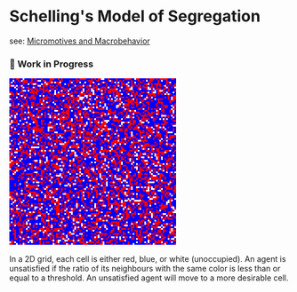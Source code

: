 # Schelling's Model of Segregation

see: [Micromotives and Macrobehavior](https://www.amazon.com.au/Micromotives-Macrobehavior-Thomas-C-Schelling/dp/0393329461)

### 🚧 Work in Progress


![Demo](output/output.gif)

In a 2D grid, each cell is either red, blue, or white (unoccupied).
An agent is unsatisfied if the ratio of its neighbours with the same color
is less than or equal to a threshold. An unsatisfied agent will move
to a more desirable cell.




